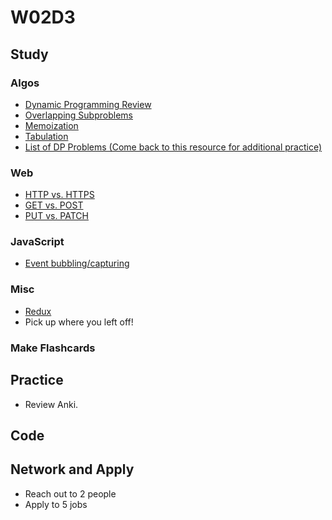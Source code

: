 # W02D3

## Study

### Algos

* [Dynamic Programming Review](https://www.geeksforgeeks.org/dynamic-programming/#concepts)
* [Overlapping Subproblems](https://www.youtube.com/watch?v=mmjDZGSr7EA)
* [Memoization](https://www.youtube.com/watch?v=Taa9JDeakyU)
* [Tabulation](https://www.youtube.com/watch?v=OMkKWtSAF0c)
* [List of DP Problems (Come back to this resource for additional practice)](https://www.geeksforgeeks.org/dynamic-programming/#concepts)

### Web

* [HTTP vs. HTTPS](https://medium.freecodecamp.org/https-explained-with-carrier-pigeons-7029d2193351)
* [GET vs. POST](https://www.w3schools.com/tags/ref_httpmethods.asp)
* [PUT vs. PATCH](https://stackoverflow.com/questions/28459418/rest-api-put-vs-patch-with-real-life-examples)

### JavaScript

* [Event bubbling/capturing](https://javascript.info/bubbling-and-capturing)

### Misc

* [Redux](https://egghead.io/courses/getting-started-with-redux)
* Pick up where you left off!

### Make Flashcards

## Practice

* Review Anki.

## Code

## Network and Apply

* Reach out to 2 people
* Apply to 5 jobs
